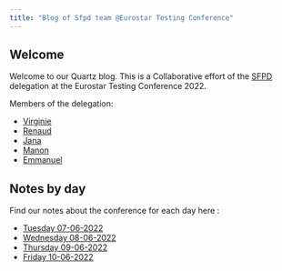 ```yaml
---
title: "Blog of Sfpd team @Eurostar Testing Conference"
---
```


## Welcome
Welcome to our Quartz blog. This is a Collaborative effort of the [SFPD](SFPD.md) delegation at the Eurostar Testing Conference 2022.

Members of the delegation:
- [Virginie](people/Virginie.md)
- [Renaud](people/Renaud.md)
- [Jana](Jana)
- [Manon](Manon)
- [Emmanuel](Emmanuel)


## Notes by day

Find our notes about the conference for each day here :

- [Tuesday 07-06-2022](Tuesday%2007-06-2022.md)
- [Wednesday 08-06-2022](Wednesday%2008-06-2022.md)
- [Thursday 09-06-2022](Thursday%2009-06-2022.md)
- [Friday 10-06-2022](Friday%2010-06-2022.md)
